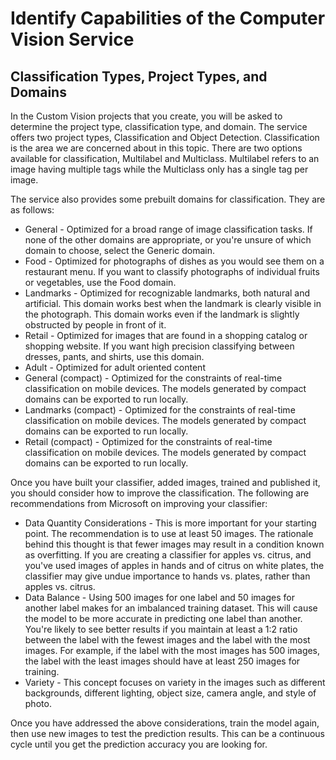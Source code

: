 # Identify Capabilities of the Computer Vision Service 



## Classification Types, Project Types, and Domains

In the Custom Vision projects that you create, you will be asked to determine the project type, classification type, and domain. The service offers two project types, Classification and Object Detection.  Classification is the area we are concerned about in this topic.  There are two options available for classification, Multilabel and Multiclass. Multilabel refers to an image having multiple tags while the Multiclass only has a single tag per image.

The service also provides some prebuilt domains for classification.  They are as follows:

- General - Optimized for a broad range of image classification tasks. If none of the other domains are appropriate, or you're unsure of which domain to choose, select the Generic domain.
- Food - Optimized for photographs of dishes as you would see them on a restaurant menu. If you want to classify photographs of individual fruits or vegetables, use the Food domain.
- Landmarks - Optimized for recognizable landmarks, both natural and artificial. This domain works best when the landmark is clearly visible in the photograph. This domain works even if the landmark is slightly obstructed by people in front of it.
- Retail - 	Optimized for images that are found in a shopping catalog or shopping website. If you want high precision classifying between dresses, pants, and shirts, use this domain.
- Adult - Optimized for adult oriented content
- General (compact) - Optimized for the constraints of real-time classification on mobile devices. The models generated by compact domains can be exported to run locally.
- Landmarks (compact) - Optimized for the constraints of real-time classification on mobile devices. The models generated by compact domains can be exported to run locally.
- Retail (compact) - Optimized for the constraints of real-time classification on mobile devices. The models generated by compact domains can be exported to run locally.

Once you have built your classifier, added images, trained and published it, you should consider how to improve the classification.  The following are recommendations from Microsoft on improving your classifier:

- Data Quantity Considerations - This is more important for your starting point.  The recommendation is to use at least 50 images.  The rationale behind this thought is that fewer images may result in a condition known as overfitting. If you are creating a classifier for apples vs. citrus, and you've used images of apples in hands and of citrus on white plates, the classifier may give undue importance to hands vs. plates, rather than apples vs. citrus.
- Data Balance - Using 500 images for one label and 50 images for another label makes for an imbalanced training dataset. This will cause the model to be more accurate in predicting one label than another. You're likely to see better results if you maintain at least a 1:2 ratio between the label with the fewest images and the label with the most images. For example, if the label with the most images has 500 images, the label with the least images should have at least 250 images for training.
- Variety - This concept focuses on variety in the images such as different backgrounds, different lighting, object size, camera angle, and style of photo.

Once you have addressed the above considerations, train the model again, then use new images to test the prediction results.   This can be a continuous cycle until you get the prediction accuracy you are looking for.
